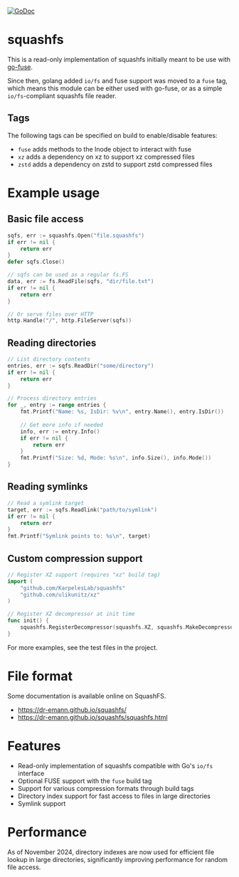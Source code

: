 [![GoDoc](https://godoc.org/github.com/KarpelesLab/squashfs?status.svg)](https://godoc.org/github.com/KarpelesLab/squashfs)

# squashfs

This is a read-only implementation of squashfs initially meant to be use with [go-fuse](https://github.com/hanwen/go-fuse/).

Since then, golang added `io/fs` and fuse support was moved to a `fuse` tag, which means this module can be either used with go-fuse, or as a simple `io/fs`-compliant squashfs file reader.

## Tags

The following tags can be specified on build to enable/disable features:

* `fuse` adds methods to the Inode object to interact with fuse
* `xz` adds a dependency on xz to support xz compressed files
* `zstd` adds a dependency on zstd to support zstd compressed files

# Example usage

## Basic file access

```go
sqfs, err := squashfs.Open("file.squashfs")
if err != nil {
	return err
}
defer sqfs.Close()

// sqfs can be used as a regular fs.FS
data, err := fs.ReadFile(sqfs, "dir/file.txt")
if err != nil {
	return err
}

// Or serve files over HTTP
http.Handle("/", http.FileServer(sqfs))
```

## Reading directories

```go
// List directory contents
entries, err := sqfs.ReadDir("some/directory")
if err != nil {
	return err
}

// Process directory entries
for _, entry := range entries {
	fmt.Printf("Name: %s, IsDir: %v\n", entry.Name(), entry.IsDir())
	
	// Get more info if needed
	info, err := entry.Info()
	if err != nil {
		return err
	}
	fmt.Printf("Size: %d, Mode: %s\n", info.Size(), info.Mode())
}
```

## Reading symlinks

```go
// Read a symlink target
target, err := sqfs.Readlink("path/to/symlink")
if err != nil {
	return err
}
fmt.Printf("Symlink points to: %s\n", target)
```

## Custom compression support

```go
// Register XZ support (requires "xz" build tag)
import (
	"github.com/KarpelesLab/squashfs"
	"github.com/ulikunitz/xz"
)

// Register XZ decompressor at init time
func init() {
	squashfs.RegisterDecompressor(squashfs.XZ, squashfs.MakeDecompressorErr(xz.NewReader))
}
```

For more examples, see the test files in the project.

# File format

Some documentation is available online on SquashFS.

* https://dr-emann.github.io/squashfs/
* https://dr-emann.github.io/squashfs/squashfs.html

# Features

* Read-only implementation of squashfs compatible with Go's `io/fs` interface
* Optional FUSE support with the `fuse` build tag
* Support for various compression formats through build tags
* Directory index support for fast access to files in large directories
* Symlink support

# Performance

As of November 2024, directory indexes are now used for efficient file lookup in large directories, significantly improving performance for random file access.
